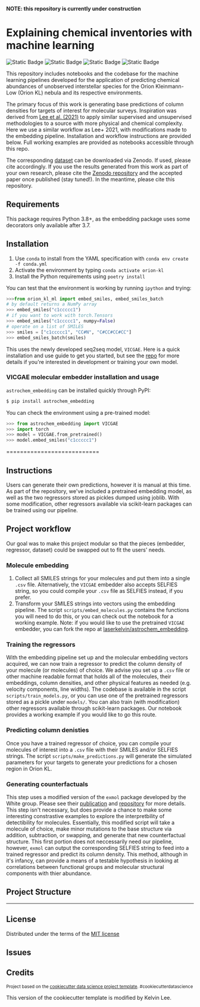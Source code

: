 **NOTE: this repository is currently under construction**

Explaining chemical inventories with machine learning
==============================

![Static Badge](https://img.shields.io/badge/python-3.8%20%7C%203.9-blue)
![Static Badge](https://img.shields.io/badge/pypi-v0.2.0-yellow)
![Static Badge](https://img.shields.io/badge/license-MIT-green)
![Static Badge](https://img.shields.io/badge/code%20style-black-black)



This repository includes notebooks and the codebase for the machine learning pipelines developed for the application of predicting chemical abundances of unobserved interstellar species for the Orion Kleinmann-Low (Orion KL) nebula and its respective environments. 

The primary focus of this work is generating base predictions of column densities for targets of interest for molecular surveys. Inspiration was derived from [Lee et al. (2021)](https://iopscience.iop.org/article/10.3847/2041-8213/ac194b/meta) to apply similar supervised and unsupervised methodologies to a source with more physical and chemical complexity. Here we use a similar workflow as Lee+ 2021, with modifications made to the embedding pipeline. Installation and workflow instructions are provided below. Full working examples are provided as notebooks accessible through this repo. 

The corresponding [dataset](https://doi.org/10.5281/zenodo.7675609) can be downloaded via Zenodo. If used, please cite accordingly. If you use the results generated from this work as part of your own research, please cite the [Zenodo repository](https://doi.org/10.5281/zenodo.7675609) and the accepted paper once published (stay tuned!). In the meantime, please cite this repository. 

## Requirements
This package requires Python 3.8+, as the embedding package uses some decorators only available after 3.7.

## Installation

1. Use `conda` to install from the YAML specification with `conda env create -f conda.yml`
2. Activate the environment by typing `conda activate orion-kl`
3. Install the Python requirements using `poetry install`

You can test that the environment is working by running `ipython` and trying:

```python
>>>from orion_kl_ml import embed_smiles, embed_smiles_batch
# by default returns a NumPy array
>>> embed_smiles("c1ccccc1")
# if you want to work with torch.Tensors
>>> embed_smiles("c1ccccc1", numpy=False)
# operate on a list of SMILES
>>> smiles = ["c1ccccc1", "CC#N", "C#CC#CC#CC"]
>>> embed_smiles_batch(smiles)
```

This uses the newly developed seq2seq model, `VICGAE`. Here is a quick installation and use guide to get you started, but see the [repo](https://github.com/laserkelvin/astrochem_embedding)
for more details if you're interested in development or training your own model.

### VICGAE molecular embedder installation and usage

`astrochem_embedding` can be installed quickly through PyPI:
```python
$ pip install astrochem_embedding
```

You can check the environment using a pre-trained model:
```python
>>> from astrochem_embedding import VICGAE
>>> import torch
>>> model = VICGAE.from_pretrained()
>>> model.embed_smiles("c1ccccc1")
```

===========================

## Instructions

Users can generate their own predictions, however it is manual at this time. As part of the repository, we've included a pretrained embedding model, as well as the two regressors stored as pickles dumped using joblib. With some modification, other regressors available via scikit-learn packages can be trained using our pipeline.  

## Project workflow

Our goal was to make this project modular so that the pieces (embedder, regressor, dataset) could be swapped out to fit the users' needs. 

### Molecule embedding

1. Collect all SMILES strings for your molecules and put them into a single `.csv` file. Alternatively, the `VICGAE` embedder also accepts SELFIES string, so you could compile your `.csv` file as SELFIES instead, if you prefer.
2. Transform your SMILES strings into vectors using the embedding pipeline. The script `scripts/embed_molecules.py` contains the functions you will need to do this, or you can check out the notebook for a working example.
   Note: if you would like to use the pretrained `VICGAE` embedder, you can fork the repo at [laserkelvin/astrochem_embedding](https://github.com/laserkelvin/astrochem_embedding).

### Training the regressors

With the embedding pipeline set up and the molecular embedding vectors acquired, we can now train a regressor to predict the column density of your molecule (or molecules) of choice. We advise you set up a `.csv` file or other machine readable format that holds all of the molecules, their embeddings, column densities, and other physical features as needed (e.g. velocity components, line widths). The codebase is available in the script `scripts/train_models.py`, or you can use one of the pretrained regressors stored as a pickle under `models/`. You can also train (with modification) other regressors available through scikit-learn packages. Our notebook provides a working example if you would like to go this route.

### Predicting column denisties

Once you have a trained regressor of choice, you can compile your molecules of interest into a `.csv` file with their SMILES and/or SELFIES strings. The script `scripts/make_predictions.py` will generate the simulated parameters for your targets to generate your predictions for a chosen region in Orion KL.

### Generating counterfactuals

This step uses a modified version of the `exmol` package developed by the White group. Please see their [publication](https://doi.org/10.1039/D1SC05259D ) and [repository](https://github.com/ur-whitelab/exmol) for more details. This step isn't necessary, but does provide a chance to make some interesting constrastive examples to explore the interpretbility of detectibility for molecules. Essentially, this modified script will take a molecule of choice, make minor mutations to the base structure via addition, subtraction, or swapping, and generate that new counterfactual structure. This first portion does not neccessarily need our pipeline, however, `exmol` can output the corresponding SELFIES string to feed into a trained regressor and predict its column density. This method, although in it's infancy, can provide a means of a testable hypothesis in looking at correlations between functional groups and molecular structural components with thier abundance. 


## Project Structure

--------
## License
Distributed under the terms of the [MIT license](https://opensource.org/license/mit/)

## Issues

## Credits
<p><small>Project based on the <a target="_blank" href="https://drivendata.github.io/cookiecutter-data-science/">cookiecutter data science project template</a>. #cookiecutterdatascience</small></p>
This version of the cookiecutter template is modified by Kelvin Lee.
